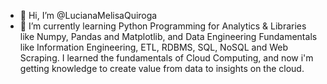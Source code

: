 - 👋 Hi, I’m @LucianaMelisaQuiroga
- 🌱 I’m currently learning Python Programming for Analytics & Libraries like Numpy, Pandas and Matplotlib, and Data Engineering Fundamentals like Information Engineering, 
ETL, RDBMS, SQL, NoSQL and Web Scraping. 
I learned the fundamentals of Cloud Computing, and now i'm getting knowledge to create value from data to insights on the cloud.   

<!---
LucianaMelisaQuiroga/LucianaMelisaQuiroga is a ✨ special ✨ repository because its `README.md` (this file) appears on your GitHub profile.
You can click the Preview link to take a look at your changes.
--->
